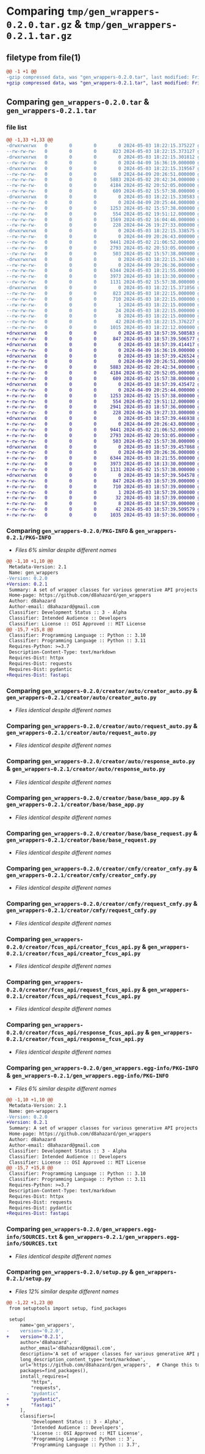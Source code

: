 # Comparing `tmp/gen_wrappers-0.2.0.tar.gz` & `tmp/gen_wrappers-0.2.1.tar.gz`

## filetype from file(1)

```diff
@@ -1 +1 @@
-gzip compressed data, was "gen_wrappers-0.2.0.tar", last modified: Fri May  3 18:22:15 2024, max compression
+gzip compressed data, was "gen_wrappers-0.2.1.tar", last modified: Fri May  3 18:57:39 2024, max compression
```

## Comparing `gen_wrappers-0.2.0.tar` & `gen_wrappers-0.2.1.tar`

### file list

```diff
@@ -1,33 +1,33 @@
-drwxrwxrwx   0        0        0        0 2024-05-03 18:22:15.375227 gen_wrappers-0.2.0/
--rw-rw-rw-   0        0        0      823 2024-05-03 18:22:15.373127 gen_wrappers-0.2.0/PKG-INFO
-drwxrwxrwx   0        0        0        0 2024-05-03 18:22:15.301812 gen_wrappers-0.2.0/creator/
--rw-rw-rw-   0        0        0        0 2024-04-09 16:36:19.000000 gen_wrappers-0.2.0/creator/__init__.py
-drwxrwxrwx   0        0        0        0 2024-05-03 18:22:15.319567 gen_wrappers-0.2.0/creator/auto/
--rw-rw-rw-   0        0        0        0 2024-04-09 20:26:51.000000 gen_wrappers-0.2.0/creator/auto/__init__.py
--rw-rw-rw-   0        0        0     5883 2024-05-02 20:42:34.000000 gen_wrappers-0.2.0/creator/auto/creator_auto.py
--rw-rw-rw-   0        0        0     4184 2024-05-02 20:52:05.000000 gen_wrappers-0.2.0/creator/auto/request_auto.py
--rw-rw-rw-   0        0        0      609 2024-05-02 15:57:38.000000 gen_wrappers-0.2.0/creator/auto/response_auto.py
-drwxrwxrwx   0        0        0        0 2024-05-03 18:22:15.330583 gen_wrappers-0.2.0/creator/base/
--rw-rw-rw-   0        0        0        0 2024-04-09 20:25:44.000000 gen_wrappers-0.2.0/creator/base/__init__.py
--rw-rw-rw-   0        0        0     1253 2024-05-02 15:57:38.000000 gen_wrappers-0.2.0/creator/base/base_app.py
--rw-rw-rw-   0        0        0      554 2024-05-02 19:51:12.000000 gen_wrappers-0.2.0/creator/base/base_request.py
--rw-rw-rw-   0        0        0     1569 2024-05-02 16:04:46.000000 gen_wrappers-0.2.0/creator/base/base_response.py
--rw-rw-rw-   0        0        0      228 2024-04-26 19:27:33.000000 gen_wrappers-0.2.0/creator/base/job_status.py
-drwxrwxrwx   0        0        0        0 2024-05-03 18:22:15.338575 gen_wrappers-0.2.0/creator/cmfy/
--rw-rw-rw-   0        0        0        0 2024-04-09 20:26:43.000000 gen_wrappers-0.2.0/creator/cmfy/__init__.py
--rw-rw-rw-   0        0        0     9441 2024-05-02 21:06:52.000000 gen_wrappers-0.2.0/creator/cmfy/creator_cmfy.py
--rw-rw-rw-   0        0        0     2793 2024-05-02 20:53:05.000000 gen_wrappers-0.2.0/creator/cmfy/request_cmfy.py
--rw-rw-rw-   0        0        0      503 2024-05-02 15:57:38.000000 gen_wrappers-0.2.0/creator/cmfy/response_cmfy.py
-drwxrwxrwx   0        0        0        0 2024-05-03 18:22:15.347480 gen_wrappers-0.2.0/creator/fcus_api/
--rw-rw-rw-   0        0        0        0 2024-04-09 20:26:36.000000 gen_wrappers-0.2.0/creator/fcus_api/__init__.py
--rw-rw-rw-   0        0        0     6344 2024-05-03 18:21:55.000000 gen_wrappers-0.2.0/creator/fcus_api/creator_fcus_api.py
--rw-rw-rw-   0        0        0     3973 2024-05-03 18:13:30.000000 gen_wrappers-0.2.0/creator/fcus_api/request_fcus_api.py
--rw-rw-rw-   0        0        0     1131 2024-05-02 15:57:38.000000 gen_wrappers-0.2.0/creator/fcus_api/response_fcus_api.py
-drwxrwxrwx   0        0        0        0 2024-05-03 18:22:15.371056 gen_wrappers-0.2.0/gen_wrappers.egg-info/
--rw-rw-rw-   0        0        0      823 2024-05-03 18:22:15.000000 gen_wrappers-0.2.0/gen_wrappers.egg-info/PKG-INFO
--rw-rw-rw-   0        0        0      710 2024-05-03 18:22:15.000000 gen_wrappers-0.2.0/gen_wrappers.egg-info/SOURCES.txt
--rw-rw-rw-   0        0        0        1 2024-05-03 18:22:15.000000 gen_wrappers-0.2.0/gen_wrappers.egg-info/dependency_links.txt
--rw-rw-rw-   0        0        0       24 2024-05-03 18:22:15.000000 gen_wrappers-0.2.0/gen_wrappers.egg-info/requires.txt
--rw-rw-rw-   0        0        0        8 2024-05-03 18:22:15.000000 gen_wrappers-0.2.0/gen_wrappers.egg-info/top_level.txt
--rw-rw-rw-   0        0        0       42 2024-05-03 18:22:15.376227 gen_wrappers-0.2.0/setup.cfg
--rw-rw-rw-   0        0        0     1015 2024-05-03 18:22:12.000000 gen_wrappers-0.2.0/setup.py
+drwxrwxrwx   0        0        0        0 2024-05-03 18:57:39.508583 gen_wrappers-0.2.1/
+-rw-rw-rw-   0        0        0      847 2024-05-03 18:57:39.506577 gen_wrappers-0.2.1/PKG-INFO
+drwxrwxrwx   0        0        0        0 2024-05-03 18:57:39.414417 gen_wrappers-0.2.1/creator/
+-rw-rw-rw-   0        0        0        0 2024-04-09 16:36:19.000000 gen_wrappers-0.2.1/creator/__init__.py
+drwxrwxrwx   0        0        0        0 2024-05-03 18:57:39.426524 gen_wrappers-0.2.1/creator/auto/
+-rw-rw-rw-   0        0        0        0 2024-04-09 20:26:51.000000 gen_wrappers-0.2.1/creator/auto/__init__.py
+-rw-rw-rw-   0        0        0     5883 2024-05-02 20:42:34.000000 gen_wrappers-0.2.1/creator/auto/creator_auto.py
+-rw-rw-rw-   0        0        0     4184 2024-05-02 20:52:05.000000 gen_wrappers-0.2.1/creator/auto/request_auto.py
+-rw-rw-rw-   0        0        0      609 2024-05-02 15:57:38.000000 gen_wrappers-0.2.1/creator/auto/response_auto.py
+drwxrwxrwx   0        0        0        0 2024-05-03 18:57:39.435472 gen_wrappers-0.2.1/creator/base/
+-rw-rw-rw-   0        0        0        0 2024-04-09 20:25:44.000000 gen_wrappers-0.2.1/creator/base/__init__.py
+-rw-rw-rw-   0        0        0     1253 2024-05-02 15:57:38.000000 gen_wrappers-0.2.1/creator/base/base_app.py
+-rw-rw-rw-   0        0        0      554 2024-05-02 19:51:12.000000 gen_wrappers-0.2.1/creator/base/base_request.py
+-rw-rw-rw-   0        0        0     2941 2024-05-03 18:57:36.000000 gen_wrappers-0.2.1/creator/base/base_response.py
+-rw-rw-rw-   0        0        0      228 2024-04-26 19:27:33.000000 gen_wrappers-0.2.1/creator/base/job_status.py
+drwxrwxrwx   0        0        0        0 2024-05-03 18:57:39.446938 gen_wrappers-0.2.1/creator/cmfy/
+-rw-rw-rw-   0        0        0        0 2024-04-09 20:26:43.000000 gen_wrappers-0.2.1/creator/cmfy/__init__.py
+-rw-rw-rw-   0        0        0     9441 2024-05-02 21:06:52.000000 gen_wrappers-0.2.1/creator/cmfy/creator_cmfy.py
+-rw-rw-rw-   0        0        0     2793 2024-05-02 20:53:05.000000 gen_wrappers-0.2.1/creator/cmfy/request_cmfy.py
+-rw-rw-rw-   0        0        0      503 2024-05-02 15:57:38.000000 gen_wrappers-0.2.1/creator/cmfy/response_cmfy.py
+drwxrwxrwx   0        0        0        0 2024-05-03 18:57:39.457868 gen_wrappers-0.2.1/creator/fcus_api/
+-rw-rw-rw-   0        0        0        0 2024-04-09 20:26:36.000000 gen_wrappers-0.2.1/creator/fcus_api/__init__.py
+-rw-rw-rw-   0        0        0     6344 2024-05-03 18:21:55.000000 gen_wrappers-0.2.1/creator/fcus_api/creator_fcus_api.py
+-rw-rw-rw-   0        0        0     3973 2024-05-03 18:13:30.000000 gen_wrappers-0.2.1/creator/fcus_api/request_fcus_api.py
+-rw-rw-rw-   0        0        0     1131 2024-05-02 15:57:38.000000 gen_wrappers-0.2.1/creator/fcus_api/response_fcus_api.py
+drwxrwxrwx   0        0        0        0 2024-05-03 18:57:39.504578 gen_wrappers-0.2.1/gen_wrappers.egg-info/
+-rw-rw-rw-   0        0        0      847 2024-05-03 18:57:39.000000 gen_wrappers-0.2.1/gen_wrappers.egg-info/PKG-INFO
+-rw-rw-rw-   0        0        0      710 2024-05-03 18:57:39.000000 gen_wrappers-0.2.1/gen_wrappers.egg-info/SOURCES.txt
+-rw-rw-rw-   0        0        0        1 2024-05-03 18:57:39.000000 gen_wrappers-0.2.1/gen_wrappers.egg-info/dependency_links.txt
+-rw-rw-rw-   0        0        0       32 2024-05-03 18:57:39.000000 gen_wrappers-0.2.1/gen_wrappers.egg-info/requires.txt
+-rw-rw-rw-   0        0        0        8 2024-05-03 18:57:39.000000 gen_wrappers-0.2.1/gen_wrappers.egg-info/top_level.txt
+-rw-rw-rw-   0        0        0       42 2024-05-03 18:57:39.509579 gen_wrappers-0.2.1/setup.cfg
+-rw-rw-rw-   0        0        0     1035 2024-05-03 18:57:36.000000 gen_wrappers-0.2.1/setup.py
```

### Comparing `gen_wrappers-0.2.0/PKG-INFO` & `gen_wrappers-0.2.1/PKG-INFO`

 * *Files 6% similar despite different names*

```diff
@@ -1,10 +1,10 @@
 Metadata-Version: 2.1
 Name: gen_wrappers
-Version: 0.2.0
+Version: 0.2.1
 Summary: A set of wrapper classes for various generative API projects
 Home-page: https://github.com/d8ahazard/gen_wrappers
 Author: d8ahazard
 Author-email: d8ahazard@gmail.com
 Classifier: Development Status :: 3 - Alpha
 Classifier: Intended Audience :: Developers
 Classifier: License :: OSI Approved :: MIT License
@@ -15,7 +15,8 @@
 Classifier: Programming Language :: Python :: 3.10
 Classifier: Programming Language :: Python :: 3.11
 Requires-Python: >=3.7
 Description-Content-Type: text/markdown
 Requires-Dist: httpx
 Requires-Dist: requests
 Requires-Dist: pydantic
+Requires-Dist: fastapi
```

### Comparing `gen_wrappers-0.2.0/creator/auto/creator_auto.py` & `gen_wrappers-0.2.1/creator/auto/creator_auto.py`

 * *Files identical despite different names*

### Comparing `gen_wrappers-0.2.0/creator/auto/request_auto.py` & `gen_wrappers-0.2.1/creator/auto/request_auto.py`

 * *Files identical despite different names*

### Comparing `gen_wrappers-0.2.0/creator/auto/response_auto.py` & `gen_wrappers-0.2.1/creator/auto/response_auto.py`

 * *Files identical despite different names*

### Comparing `gen_wrappers-0.2.0/creator/base/base_app.py` & `gen_wrappers-0.2.1/creator/base/base_app.py`

 * *Files identical despite different names*

### Comparing `gen_wrappers-0.2.0/creator/base/base_request.py` & `gen_wrappers-0.2.1/creator/base/base_request.py`

 * *Files identical despite different names*

### Comparing `gen_wrappers-0.2.0/creator/cmfy/creator_cmfy.py` & `gen_wrappers-0.2.1/creator/cmfy/creator_cmfy.py`

 * *Files identical despite different names*

### Comparing `gen_wrappers-0.2.0/creator/cmfy/request_cmfy.py` & `gen_wrappers-0.2.1/creator/cmfy/request_cmfy.py`

 * *Files identical despite different names*

### Comparing `gen_wrappers-0.2.0/creator/fcus_api/creator_fcus_api.py` & `gen_wrappers-0.2.1/creator/fcus_api/creator_fcus_api.py`

 * *Files identical despite different names*

### Comparing `gen_wrappers-0.2.0/creator/fcus_api/request_fcus_api.py` & `gen_wrappers-0.2.1/creator/fcus_api/request_fcus_api.py`

 * *Files identical despite different names*

### Comparing `gen_wrappers-0.2.0/creator/fcus_api/response_fcus_api.py` & `gen_wrappers-0.2.1/creator/fcus_api/response_fcus_api.py`

 * *Files identical despite different names*

### Comparing `gen_wrappers-0.2.0/gen_wrappers.egg-info/PKG-INFO` & `gen_wrappers-0.2.1/gen_wrappers.egg-info/PKG-INFO`

 * *Files 6% similar despite different names*

```diff
@@ -1,10 +1,10 @@
 Metadata-Version: 2.1
 Name: gen-wrappers
-Version: 0.2.0
+Version: 0.2.1
 Summary: A set of wrapper classes for various generative API projects
 Home-page: https://github.com/d8ahazard/gen_wrappers
 Author: d8ahazard
 Author-email: d8ahazard@gmail.com
 Classifier: Development Status :: 3 - Alpha
 Classifier: Intended Audience :: Developers
 Classifier: License :: OSI Approved :: MIT License
@@ -15,7 +15,8 @@
 Classifier: Programming Language :: Python :: 3.10
 Classifier: Programming Language :: Python :: 3.11
 Requires-Python: >=3.7
 Description-Content-Type: text/markdown
 Requires-Dist: httpx
 Requires-Dist: requests
 Requires-Dist: pydantic
+Requires-Dist: fastapi
```

### Comparing `gen_wrappers-0.2.0/gen_wrappers.egg-info/SOURCES.txt` & `gen_wrappers-0.2.1/gen_wrappers.egg-info/SOURCES.txt`

 * *Files identical despite different names*

### Comparing `gen_wrappers-0.2.0/setup.py` & `gen_wrappers-0.2.1/setup.py`

 * *Files 12% similar despite different names*

```diff
@@ -1,22 +1,23 @@
 from setuptools import setup, find_packages
 
 setup(
     name='gen_wrappers',
-    version='0.2.0',
+    version='0.2.1',
     author='d8ahazard',
     author_email='d8ahazard@gmail.com',
     description='A set of wrapper classes for various generative API projects',
     long_description_content_type='text/markdown',
     url='https://github.com/d8ahazard/gen_wrappers',  # Change this to your repository URL
     packages=find_packages(),
     install_requires=[
         "httpx",
         "requests",
-        "pydantic"
+        "pydantic",
+        "fastapi"
     ],
     classifiers=[
         'Development Status :: 3 - Alpha',
         'Intended Audience :: Developers',
         'License :: OSI Approved :: MIT License',
         'Programming Language :: Python :: 3',
         'Programming Language :: Python :: 3.7',
```

